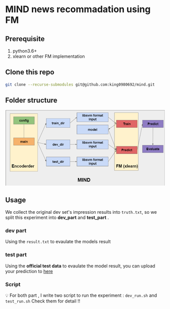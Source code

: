 # MIND news recommadation using FM

## Prerequisite
1. python3.6+
2. xlearn or other FM implementation

## Clone this repo
```bash
git clone --recurse-submodules git@github.com:king0980692/mind.git
```

## Folder structure
![Folder structure](img.png)


## Usage
We collect the original dev set's impression results into `truth.txt`, so we split this experiment into **dev_part** and **test_part** .

### dev part 
Using the `result.txt` to evaulate the models result

### test part 
Using the **official test data** to evaulate the model result, you can upload your prediction to [here](https://competitions.codalab.org/competitions/24122#participate-get-data)

### Script
💡 For both part , I write two script to run the experiment :  `dev_run.sh` and `test_run.sh` 
Check them for detail !!
